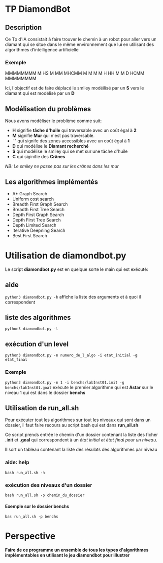 # TP DiamondBot

## Description
Ce Tp d'IA consistait à faire trouver le chemin à un robot pour aller vers un
diamant qui se situe dans le même environnement que lui en utilisant des 
algorithmes d'intelligence artificielle

### Exemple
MMMMMMMM
M   HS M
MM MHCMM
M   M  M
M H HH M
M D HCMM
MMMMMMMM

Ici, l'objectif est de faire déplacé le smiley modéilisé par un **S** vers le diamant qui est modélisé par un **D**

## Modélisation du problèmes
Nous avons modéliser le problème comme suit:
 - **H** signifie **tâche d'huile** qui traversable avec un coût égal à **2** 
 - **M** signifie **Mur** qui n'est pas traversable.
 - ' ' qui signife des zones accessibles avec un coût égal à **1**
 - **D** qui modélise le **Diamant recherché**
 - **$** qui modélise le smiley qui se met sur une tâche d'huile
 - **C** qui siginifie des **Crânes**

*NB: Le smiley ne passe pas sur les crânes dans les mur* 

## Les algorithmes implémentés 
 - A* Graph Search
 - Uniform cost search
 - Breadth First Graph Search
 - Breadth First  Tree Search
 - Depth First Graph Search
 - Depth First Tree Search
 - Depth Limited Search
 - Iterative Deepning Search
 - Best First Search
 
# Utilisation de **diamondbot.py**

Le script **diamondbot.py** est en quelque sorte le main qui est exécuté:

## aide
`python3 diamondbot.py -h` affiche la liste des arguments et à quoi il correspondent

## liste des algorithmes
`python3 diamondbot.py -l`

## exécution d'un level
`python3 diamondbot.py -n numero_de_l_algo -i etat_initial -g etat_final`
### Exemple 
`python3 diamondbot.py -n 1 -i benchs/labInst01.init -g benchs/labInst01.goal`
exécute le premier algorithme qui est **Astar** sur le niveau 1 qui est dans le dossier **benchs**

## Utilisation de **run_all.sh**
Pour exécuter tout les algorithmes sur tout les niveaux qui sont dans un dossier, il faut faire recours au script bash qui est dans **run_all.sh**

Ce script prends entrée le chemin d'un dossier contenant la liste des ficher 
**.init** et **.goal** qui correspondent à un *état initial et état final pour un niveau*. 

Il sort un tableau contenant la liste des résulats des algorithmes par niveau
### aide: help
`bash run_all.sh -h`

### exécution des niveaux d'un dossier
`bash run_all.sh -p chemin_du_dossier`

#### Exemple sur le dossier benchs
`bas run_all.sh -p benchs`


# Perspective
**Faire de ce programme un ensemble de tous les types d'algorithmes implémentables en utilisant le jeu diamondbot pour illustrer**

